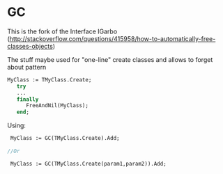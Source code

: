 # GC

This is the fork of the Interface IGarbo (http://stackoverflow.com/questions/415958/how-to-automatically-free-classes-objects)

The stuff maybe used for "one-line" create classes and allows to forget about pattern 

```pascal
MyClass := TMyClass.Create;
   try
   ...
   finally
      FreeAndNil(MyClass);
   end;
```

Using:
```pascal
 MyClass := GC(TMyClass.Create).Add;
 
//Or

 MyClass := GC(TMyClass.Create(param1,param2)).Add;
 ```
 
 
 
 

